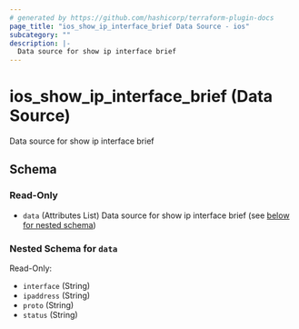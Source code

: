```yaml
---
# generated by https://github.com/hashicorp/terraform-plugin-docs
page_title: "ios_show_ip_interface_brief Data Source - ios"
subcategory: ""
description: |-
  Data source for show ip interface brief
---
```


# ios_show_ip_interface_brief (Data Source)

Data source for show ip interface brief



<!-- schema generated by tfplugindocs -->
## Schema

### Read-Only

- `data` (Attributes List) Data source for show ip interface brief (see [below for nested schema](#nestedatt--data))

<a id="nestedatt--data"></a>
### Nested Schema for `data`

Read-Only:

- `interface` (String)
- `ipaddress` (String)
- `proto` (String)
- `status` (String)
